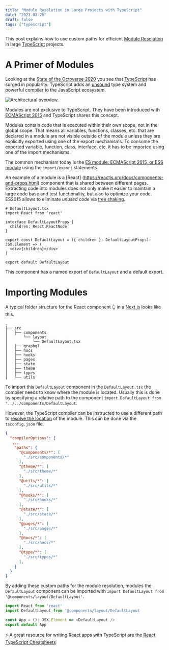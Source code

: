 ```yaml
---
title: "Module Resolution in Large Projects with TypeScript"
date: "2021-03-26"
draft: false
tags: ["typescript"]
---
```


This post explains how to use custom paths for efficient [Module Resolution](https://www.typescriptlang.org/docs/handbook/module-resolution.html) in large [TypeScript](https://www.typescriptlang.org/) projects.

# A Primer of Modules

Looking at the [State of the Octoverse 2020](https://octoverse.github.com/) you see that [TypeScript](https://www.typescriptlang.org/) has surged in popularity. TypeScript adds an [unsound](https://blog.ambrosebs.com/2018/04/09/unsoundness-reply.html) type system and powerful compiler to the JavaScript ecosystem.

![Architectural overview.](https://raw.githubusercontent.com/wiki/Microsoft/TypeScript/images/architecture.png)

Modules are not exclusive to TypeScript. They have been introduced with [ECMAScript 2015](https://262.ecma-international.org/6.0/) and TypeScript shares this concept.

Modules contain code that is executed within their own scope, not in the global scope. That means all variables, functions, classes, etc. that are declared in a module are not visible outside of the module unless they are explicitly exported using one of the export mechanisms. To consume the exported variable, function, class, interface, etc. it has to be imported using one of the import mechanisms.

The common mechanism today is the [ES module: ECMAScript 2015, or ES6 module](https://weblogs.asp.net/dixin/understanding-all-javascript-module-formats-and-tools) using the `import/export` statements.

An example of a module is a [React] (<https://reactjs.org/docs/components-and-props.html>) component that is shared between different pages. Extracting code into modules does not only make it easier to maintain a large code base and test functionality, but also to optimize your code. ES2015 allows to eliminate *unused code* via [tree shaking](https://webpack.js.org/guides/tree-shaking/).

```language
# DefaultLayout.tsx
import React from 'react'

interface DefaultLayoutProps {
  children: React.ReactNode
}

export const DefaultLayout = ({ children }: DefaultLayoutProps): JSX.Element => (
  <div>{children}</div>
)

export default DefaultLayout
```

This component has a named export of `DefaultLayout` and a default export.

# Importing Modules

A typical folder structure for the React component 👆 in a [Next.js](https://nextjs.org/) looks like this.

```text
.
├── src
│   ├── components
│       └── layout
│           └── DefaultLayout.tsx
│   ├── graphql
│   ├── hocs
│   ├── hooks
│   ├── pages
│   ├── state
│   ├── theme
│   ├── types
│   └── utils
```

To import this `DefaultLayout` component in the `DefaultLayout.tsx` the compiler needs to know where the module is located. Usually this is done by specifying a relative path to the component `import DefaultLayout from '../../components/DefaultLayout`.

However, the TypeScript compiler can be instructed to use a different path to [resolve the location](https://www.typescriptlang.org/docs/handbook/module-resolution.html) of the module. This can be done via the `tsconfig.json` file.

```json
{
  "compilerOptions": {
   ...
    "paths": {
      "@components/*": [
        "./src/components/*"
      ],
      "@theme/*": [
        "./src/theme/*"
      ],
      "@utils/*": [
        "./src/utils/*"
      ],
      "@hooks/*": [
        "./src/hooks/*"
      ],
      "@state/*": [
        "./src/state/*"
      ],
      "@pages/*": [
        "./src/pages/*"
      ],
      "@hocs/*": [
        "./src/hocs/*"
      ],
      "@type/*": [
        "./src/types/*"
      ],
    }
  }
}
```

By adding these custom paths for the module resolution, modules the `DefaultLayout` component can be imported with `import DefaultLayout from '@components/layout/DefaultLayout'`.

```typescript
import React from 'react'
import DefaultLayout from '@components/layout/DefaultLayout

const App = (): JSX.Element => <DefaultLayout />
export default App
```

⚡️ A great resource for writing React apps with TypeScript are the [React TypeScript Cheatsheets](https://react-typescript-cheatsheet.netlify.app/)
